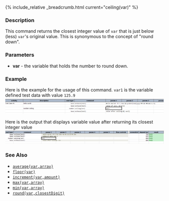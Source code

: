 {% include_relative _breadcrumb.html current="ceiling(var)" %}

### Description
This command returns the closest integer value of `var` that is just below (less) `var`'s original value.  This is
synonymous to the concept of "round down".


### Parameters
- **var** - the variable that holds the number to round down.


### Example
Here is the example for the usage of this command. `var1` is the variable defined test data with value `125.9`<br/>
![script](image/ceiling_01.png)

Here is the output that displays variable value after returning its closest integer value<br/>
![output](image/ceiling_02.png)


### See Also
- [`average(var,array)`](average(var,array))
- [`floor(var)`](floor(var))
- [`increment(var,amount)`](increment(var,amount))
- [`max(var,array)`](max(var,array))
- [`min(var,array)`](min(var,array))
- [`round(var,closestDigit)`](round(var,closestDigit))